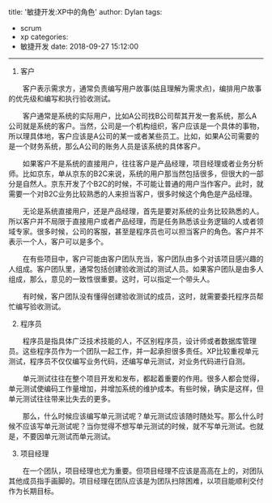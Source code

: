 title: '敏捷开发:XP中的角色'
author: Dylan
tags:
  - scrum
  - xp
categories:
  - 敏捷开发
date: 2018-09-27 15:12:00
---
1. 客户

&emsp;&emsp;客户表示需求方，通常负责编写用户故事(姑且理解为需求点)，编排用户故事的优先级和编写和执行验收测试。

&emsp;&emsp;客户通常是系统的实际用户，比如A公司找B公司帮其开发一套系统，那么A公司就是系统的客户。当然，公司是一个机构组织，客户应该是一个具体的事物，所以理具体地，客户应该是A公司的某一或者某些员工。比如，如果A公司需要的是一个财务系统，那么A公司的账务人员是该系统的具体客户。

&emsp;&emsp;如果客户不是系统的直接用户，往往客户是产品经理，项目经理或者业务分析师。比如京东，单从京东的B2C来说，系统的用户那当然包括很多，但很大的一部分是自然人。京东开发了个B2C的时候，不可能让普通的用户当作客户。此时，就需要一个对B2C业务比较熟悉的人来担当客户，很多时候这个角色是产品经理。

&emsp;&emsp;无论是系统直接用户，还是产品经理，首先是要对系统的业务比较熟悉的人。所以客户并不局限于直接用户或者产品经理，而是任务熟悉该业务逻辑的人或者领域专家。很多时候，公司的客服，甚至是程序员也可以担当客户的角色。客户并不表示一个人，客户可以是多个。

&emsp;&emsp;在有些项目中，客户可能由客户团队充当，客户团队由多个对该项目感兴趣的人组成。客户团队里，通常包括创建验收测试的测试人员。如果客户团队是由多人组成，那么，意见的一致性很重要。这时，可以指定一个带头人。

&emsp;&emsp;有时候，客户团队没有懂得创建验收测试的成员，这时，就需要委托程序员帮忙编写验收测试。


2. 程序员

&emsp;&emsp;程序员是指具体广泛技术技能的人，不区别程序员，设计师或者数据库管理员。这些程序员作为一个团队一起工作，并一起承担很多责任。XP比较重视单元测试，程序员不仅仅编写业务代码，还编写单元测试，对业务代码进行自测。

&emsp;&emsp;单元测试往往在整个项目开发和发布，都起着重要的作用。很多人都会觉得，单元测试使编码工作量增加，并增加系统的维护成本。有些时候，确实是这样，但单元测试往往带来比失去的更多。

&emsp;&emsp;那么，什么时候应该编写单元测试呢？单元测试应该随时随处写。那么什么时候不应该写单元测试呢？当你觉得不想写单元测试的时候，就不写单元测试。也就是，不要因单元测试而单元测试。

3. 项目经理

&emsp;&emsp;在一个团队，项目经理也尤为重要。但项目经理不应该是高高在上的，对团队其他成员指手画脚的。项目经理在团队应该是为团队扫除困难，以项目能顺利交付作为长期目标。
